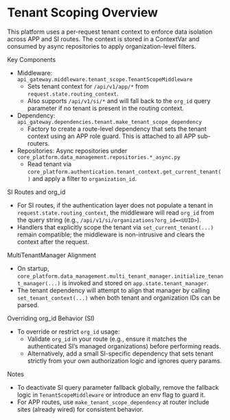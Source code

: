 Tenant Scoping Overview
=======================

This platform uses a per-request tenant context to enforce data isolation across APP and SI routes. The context is stored in a ContextVar and consumed by async repositories to apply organization-level filters.

Key Components
- Middleware: `api_gateway.middleware.tenant_scope.TenantScopeMiddleware`
  - Sets tenant context for `/api/v1/app/*` from `request.state.routing_context`.
  - Also supports `/api/v1/si/*` and will fall back to the `org_id` query parameter if no tenant is present in the routing context.
- Dependency: `api_gateway.dependencies.tenant.make_tenant_scope_dependency`
  - Factory to create a route-level dependency that sets the tenant context using an APP role guard. This is attached to all APP sub-routers.
- Repositories: Async repositories under `core_platform.data_management.repositories.*_async.py`
  - Read tenant via `core_platform.authentication.tenant_context.get_current_tenant()` and apply a filter to `organization_id`.

SI Routes and org_id
- For SI routes, if the authentication layer does not populate a tenant in `request.state.routing_context`, the middleware will read `org_id` from the query string (e.g., `/api/v1/si/organizations?org_id=<UUID>`).
- Handlers that explicitly scope the tenant via `set_current_tenant(...)` remain compatible; the middleware is non-intrusive and clears the context after the request.

MultiTenantManager Alignment
- On startup, `core_platform.data_management.multi_tenant_manager.initialize_tenant_manager(...)` is invoked and stored on `app.state.tenant_manager`.
- The tenant dependency will attempt to align that manager by calling `set_tenant_context(...)` when both tenant and organization IDs can be parsed.

Overriding org_id Behavior (SI)
- To override or restrict `org_id` usage:
  - Validate `org_id` in your route (e.g., ensure it matches the authenticated SI’s managed organizations) before performing reads.
  - Alternatively, add a small SI-specific dependency that sets tenant strictly from your own authorization logic and ignores query params.

Notes
- To deactivate SI query parameter fallback globally, remove the fallback logic in `TenantScopeMiddleware` or introduce an env flag to guard it.
- For APP routes, use `make_tenant_scope_dependency` at router include sites (already wired) for consistent behavior.
